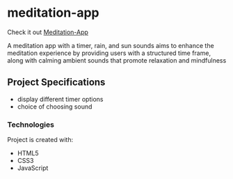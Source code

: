 # meditation-app
Check it out 
[Meditation-App](https://akankshachanana1.github.io/Meditation-App/)

A meditation app with a timer, rain, and sun sounds aims to enhance the meditation experience by providing users with a structured time frame, along with calming ambient sounds that promote relaxation and mindfulness
## Project Specifications
<ul>
 <li>display different timer options </li>
<li> choice of choosing sound </li>

</ul>

### Technologies
Project is created with:

- HTML5
- CSS3
- JavaScript 


